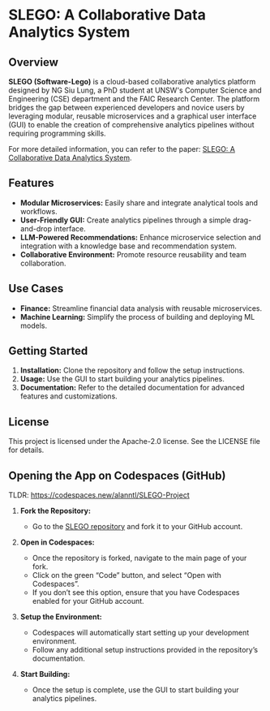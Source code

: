 # SLEGO: A Collaborative Data Analytics System

## Overview

**SLEGO (Software-Lego)** is a cloud-based collaborative analytics platform designed by NG Siu Lung, a PhD student at UNSW's Computer Science and Engineering (CSE) department and the FAIC Research Center. The platform bridges the gap between experienced developers and novice users by leveraging modular, reusable microservices and a graphical user interface (GUI) to enable the creation of comprehensive analytics pipelines without requiring programming skills.

For more detailed information, you can refer to the paper: [SLEGO: A Collaborative Data Analytics System](https://arxiv.org/abs/2406.11232).

## Features

- **Modular Microservices:** Easily share and integrate analytical tools and workflows.
- **User-Friendly GUI:** Create analytics pipelines through a simple drag-and-drop interface.
- **LLM-Powered Recommendations:** Enhance microservice selection and integration with a knowledge base and recommendation system.
- **Collaborative Environment:** Promote resource reusability and team collaboration.

## Use Cases

- **Finance:** Streamline financial data analysis with reusable microservices.
- **Machine Learning:** Simplify the process of building and deploying ML models.

## Getting Started

1. **Installation:** Clone the repository and follow the setup instructions.
2. **Usage:** Use the GUI to start building your analytics pipelines.
3. **Documentation:** Refer to the detailed documentation for advanced features and customizations.

## License

This project is licensed under the Apache-2.0 license. See the LICENSE file for details.

## Opening the App on Codespaces (GitHub)

TLDR: https://codespaces.new/alanntl/SLEGO-Project

1. **Fork the Repository:**
   - Go to the [SLEGO repository](https://github.com/your-repo-url) and fork it to your GitHub account.

2. **Open in Codespaces:**
   - Once the repository is forked, navigate to the main page of your fork.
   - Click on the green “Code” button, and select “Open with Codespaces”.
   - If you don’t see this option, ensure that you have Codespaces enabled for your GitHub account.

3. **Setup the Environment:**
   - Codespaces will automatically start setting up your development environment.
   - Follow any additional setup instructions provided in the repository’s documentation.

4. **Start Building:**
   - Once the setup is complete, use the GUI to start building your analytics pipelines.
